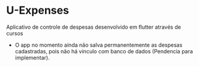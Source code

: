 <h1> U-Expenses </h1>
<p> Aplicativo de controle de despesas desenvolvido em flutter através de cursos </p>

<ul>
  <li> O app no momento ainda não salva permanentemente as despesas cadastradas, pois não há vinculo com banco de dados (Pendencia para implementar). </li>
</ul>
